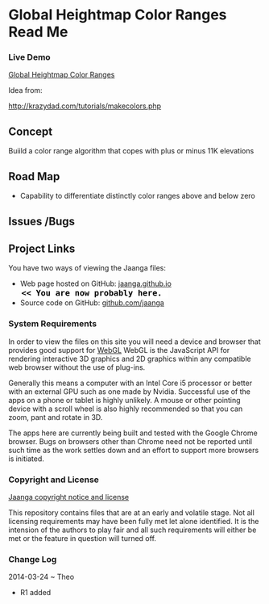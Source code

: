 Global Heightmap Color Ranges Read Me
=====================================

### Live Demo

[Global Heightmap Color Ranges]( http://jaanga.github.io/terrain-plus/cookbook/global-heightmap-color-ranges/latest/ )

Idea from:

<http://krazydad.com/tutorials/makecolors.php>

## Concept
Buiild a color range algorithm that copes with plus or minus 11K elevations



<!--
### Mission

###Vision


## Features
-->

## Road Map

* Capability to differentiate distinctly color ranges above and below zero


## Issues /Bugs


## Project Links

You have two ways of viewing the Jaanga files:

* Web page hosted on GitHub: [jaanga.github.io]( http://jaanga.github.io//terrain-plus/cookbook/global-heightmap-color-ranges/ "view the files as apps." ) <input value="<< You are now probably here." size=28 style="font:bold 12pt monospace;border-width:0;" >  
* Source code on GitHub: [github.com/jaanga]( https://github.com/jaanga/terrain-plus/tree/gh-pages/cookbook/global-heightmap-color-ranges "View the files as source code." ) <scan style=display:none ><< You are now probably here.</scan>


### System Requirements

In order to view the files on this site you will need a device and browser that provides good support for [WebGL](http://get.webgl.org/)
WebGL is the JavaScript API for rendering interactive 3D graphics and 2D graphics within any compatible web browser without the use of plug-ins. 

Generally this means a computer with an Intel Core i5 processor or better with an external GPU such as one made by Nvidia. 
Successful use of the apps on a phone or tablet is highly unlikely. 
A mouse or other pointing device with a scroll wheel is also highly recommended so that you can zoom, pant and rotate in 3D.
 
The apps here are currently being built and tested with the Google Chrome browser. 
Bugs on browsers other than Chrome need not be reported until such time as the work settles down and an effort to support more browsers is initiated.



### Copyright and License

[Jaanga copyright notice and license]( https://github.com/jaanga/jaanga.github.io/blob/master/jaanga-copyright-and-mit-license.md )

This repository contains files that are  at an early and volatile stage. Not all licensing requirements may have been fully met let alone identified. It is the intension of the authors to play fair and all such requirements will either be met or the feature in question will turned off.

### Change Log

2014-03-24 ~ Theo

* R1 added



